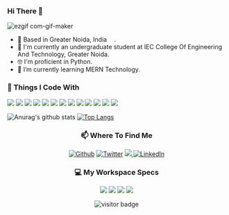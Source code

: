 ### Hi There 👋

<!-- <h3>Hey, nice to see you.</h3> -->

![ezgif com-gif-maker](https://user-images.githubusercontent.com/54449601/100186169-7f311180-2f0b-11eb-8abc-316061eb9678.gif)


- 📍 Based in Greater Noida, India <img src="https://github.com/chitrank0614/chitrank0614/blob/master/images/india.svg" width="13"/>.
- 🏢 I'm currently an undergraduate student at IEC College Of Engineering And Technology, Greater Noida.
- 🤓 I'm proficient in Python.
- 🌱 I’m currently learning MERN Technology.

<h3>🔧 Things I Code With</h3>

![](https://img.shields.io/badge/OS-Windows_10-informational?style=for-the-badge&logo=windows&logoColor=white&color=1e90ff)
![](https://img.shields.io/badge/Editor-Visual_Studio_Code-informational?style=for-the-badge&logo=visual-studio-code&logoColor=white&color=1e90ff)
![](https://img.shields.io/badge/Code-Python-informational?style=for-the-badge&logo=python&logoColor=white&color=1e90ff)
![](https://img.shields.io/badge/Code-JavaScript-informational?style=for-the-badge&logo=javascript&logoColor=white&color=1e90ff)
![](https://img.shields.io/badge/Code-HTML5-informational?style=for-the-badge&logo=html5&logoColor=white&color=1e90ff)
![](https://img.shields.io/badge/Code-CSS3-informational?style=for-the-badge&logo=css3&logoColor=white&color=1e90ff)
![](https://img.shields.io/badge/Code-Bootstrap-informational?style=for-the-badge&logo=bootstrap&logoColor=white&color=1e90ff)
![](https://img.shields.io/badge/Code-React-informational?style=for-the-badge&logo=react&logoColor=white&color=1e90ff)
![](https://img.shields.io/badge/Code-Redux-informational?style=for-the-badge&logo=redux&logoColor=white&color=1e90ff)
![](https://img.shields.io/badge/Shell-Bash-informational?style=for-the-badge&logo=gnu-bash&logoColor=white&color=1e90ff)
![](https://img.shields.io/badge/Tools-MongoDB-informational?style=for-the-badge&logo=mongodb&logoColor=white&color=1e90ff)
![](https://img.shields.io/badge/Tools-Heroku-informational?style=for-the-badge&logo=heroku&logoColor=white&color=1e90ff)
![](https://img.shields.io/badge/Tools-Git-informational?style=for-the-badge&logo=git&logoColor=white&color=1e90ff)

![Anurag's github stats](https://github-readme-stats.vercel.app/api?username=siddharthsonii&show_icons=true&hide=issues)
[![Top Langs](https://github-readme-stats.vercel.app/api/top-langs/?username=siddharthsonii&layout=compact)](https://github.com/anuraghazra/github-readme-stats)

<h3 align='center'>📫 Where To Find Me</h3>
<p align='center'>
  <a href="https://github.com/siddharthsonii" target="_blank"><img alt="Github" src="https://img.shields.io/badge/GitHub-%2312100E.svg?&style=for-the-badge&logo=Github&logoColor=white" /></a> 
  <a href="https://twitter.com/siddharthsonii" target="_blank"><img alt="Twitter" src="https://img.shields.io/badge/twitter-%231DA1F2.svg?&style=for-the-badge&logo=twitter&logoColor=white" /></a>
    <a href="https://instagram.com/beingsuperman_">
    <img src="https://img.shields.io/badge/instagram-%23E4405F.svg?&style=for-the-badge&logo=instagram&logoColor=white" />        
  </a>
  <a href="https://www.linkedin.com/in/siddharth-soni-b1ab99147" target="_blank"><img alt="LinkedIn" src="https://img.shields.io/badge/linkedin-%230077B5.svg?&style=for-the-badge&logo=linkedin&logoColor=white" /></a> 
</p>
<h3 align='center'>💻 My Workspace Specs</h3>
<p align='center'>
  <img src="https://img.shields.io/badge/OS-Windows_10-informational?style=for-the-badge&logo=windows&logoColor=white" />
  <img src="https://img.shields.io/badge/intel-core%20i5%208th-%230071C5.svg?&style=for-the-badge&logo=intel&logoColor=white" />
  <img src="https://img.shields.io/badge/RAM-8GB-%230071C5.svg?&style=for-the-badge&logo=ram&logoColor=white" />
  <img src="https://img.shields.io/badge/nvidia-gtx%201050%20ti-%2376B900.svg?&style=for-the-badge&logo=nvidia&logoColor=white" />
</p>
<p align="center"><img src="https://visitor-badge.glitch.me/badge?page_id=jalbertsr.jalbertsr" alt="visitor badge" /> </p>

